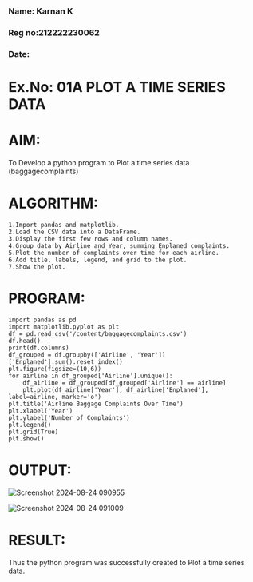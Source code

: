 ### Name: Karnan K
### Reg no:212222230062
###  Date: 
# Ex.No: 01A PLOT A TIME SERIES DATA

# AIM:
To Develop a python program to Plot a time series data (baggagecomplaints)
# ALGORITHM:
```
1.Import pandas and matplotlib.
2.Load the CSV data into a DataFrame.
3.Display the first few rows and column names.
4.Group data by Airline and Year, summing Enplaned complaints.
5.Plot the number of complaints over time for each airline.
6.Add title, labels, legend, and grid to the plot.
7.Show the plot.
```
# PROGRAM:

```
import pandas as pd
import matplotlib.pyplot as plt
df = pd.read_csv('/content/baggagecomplaints.csv')
df.head()
print(df.columns)
df_grouped = df.groupby(['Airline', 'Year'])['Enplaned'].sum().reset_index()
plt.figure(figsize=(10,6))
for airline in df_grouped['Airline'].unique():
    df_airline = df_grouped[df_grouped['Airline'] == airline]
    plt.plot(df_airline['Year'], df_airline['Enplaned'], label=airline, marker='o')
plt.title('Airline Baggage Complaints Over Time')
plt.xlabel('Year')
plt.ylabel('Number of Complaints')
plt.legend()
plt.grid(True)
plt.show()
```


# OUTPUT:

![Screenshot 2024-08-24 090955](https://github.com/user-attachments/assets/10016a80-88ee-4ab1-942a-44b59bd5a792)


![Screenshot 2024-08-24 091009](https://github.com/user-attachments/assets/f1c9faaf-eeac-4096-845e-5f516898706d)



# RESULT:
Thus the python program was successfully created to Plot a time series data.
